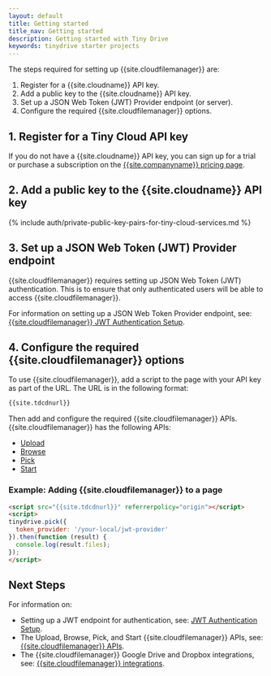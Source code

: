 ```yaml
---
layout: default
title: Getting started
title_nav: Getting started
description: Getting started with Tiny Drive
keywords: tinydrive starter projects
---
```


The steps required for setting up {{site.cloudfilemanager}} are:

1. Register for a {{site.cloudname}} API key.
1. Add a public key to the {{site.cloudname}} API key.
1. Set up a JSON Web Token (JWT) Provider endpoint (or server).
1. Configure the required {{site.cloudfilemanager}} options.

## 1. Register for a Tiny Cloud API key

If you do not have a {{site.cloudname}} API key, you can sign up for a trial or purchase a subscription on the [{{site.companyname}} pricing page]({{site.pricingpage}}).

## 2. Add a public key to the {{site.cloudname}} API key

{% include auth/private-public-key-pairs-for-tiny-cloud-services.md %}

## 3. Set up a JSON Web Token (JWT) Provider endpoint

{{site.cloudfilemanager}} requires setting up JSON Web Token (JWT) authentication. This is to ensure that only authenticated users will be able to access {{site.cloudfilemanager}}.

For information on setting up a JSON Web Token Provider endpoint, see: [{{site.cloudfilemanager}} JWT Authentication Setup]({{site.baseurl}}/tinydrive/jwt-authentication/).

## 4. Configure the required {{site.cloudfilemanager}} options

To use {{site.cloudfilemanager}}, add a script to the page with your API key as part of the URL. The URL is in the following format:

```html
{{site.tdcdnurl}}
```

Then add and configure the required {{site.cloudfilemanager}} APIs. {{site.cloudfilemanager}} has the following APIs:

- [Upload]({{site.baseurl}}/tinydrive/apis/tinydrive-upload/)
- [Browse]({{site.baseurl}}/tinydrive/apis/tinydrive-browse/)
- [Pick]({{site.baseurl}}/tinydrive/apis/tinydrive-pick/)
- [Start]({{site.baseurl}}/tinydrive/apis/tinydrive-start/)

### Example: Adding {{site.cloudfilemanager}} to a page

```html
<script src="{{site.tdcdnurl}}" referrerpolicy="origin"></script>
<script>
tinydrive.pick({
  token_provider: '/your-local/jwt-provider'
}).then(function (result) {
  console.log(result.files);
});
</script>
```

## Next Steps

For information on:

- Setting up a JWT endpoint for authentication, see: [JWT Authentication Setup]({{site.baseurl}}/tinydrive/jwt-authentication/).
- The Upload, Browse, Pick, and Start {{site.cloudfilemanager}} APIs, see: [{{site.cloudfilemanager}} APIs]({{site.baseurl}}/tinydrive/apis/).
- The {{site.cloudfilemanager}} Google Drive and Dropbox integrations, see: [{{site.cloudfilemanager}} integrations]({{site.baseurl}}/tinydrive/integrations/).
